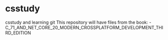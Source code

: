 # csstudy
csstudy and learning git
This repository will have files from the book:
-C_71_AND_NET_CORE_20_MODERN_CROSSPLATFORM_DEVELOPMENT_THIRD_EDITION


